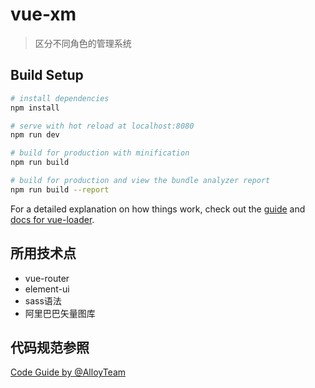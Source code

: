 # vue-xm

> 区分不同角色的管理系统

## Build Setup

``` bash
# install dependencies
npm install

# serve with hot reload at localhost:8080
npm run dev

# build for production with minification
npm run build

# build for production and view the bundle analyzer report
npm run build --report
```

For a detailed explanation on how things work, check out the [guide](http://vuejs-templates.github.io/webpack/) and [docs for vue-loader](http://vuejs.github.io/vue-loader).

## 所用技术点

* vue-router
* element-ui
* sass语法
* 阿里巴巴矢量图库

## 代码规范参照
[Code Guide by @AlloyTeam](http://alloyteam.github.io/CodeGuide/)
